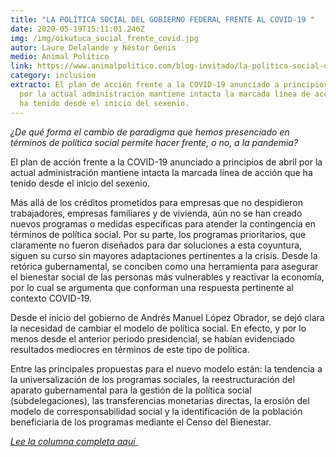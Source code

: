 ```yaml
---
title: "LA POLÍTICA SOCIAL DEL GOBIERNO FEDERAL FRENTE AL COVID-19 "
date: 2020-05-19T15:11:01.246Z
img: /img/oikutuca_social_frente_covid.jpg
autor: Laure Delalande y Néstor Genis
medio: Animal Político
link: https://www.animalpolitico.com/blog-invitado/la-politica-social-del-gobierno-federal-frente-al-covid-19/
category: inclusion
extracto: El plan de acción frente a la COVID-19 anunciado a principios de abril
  por la actual administración mantiene intacta la marcada línea de acción que
  ha tenido desde el inicio del sexenio.
---
```

<!--StartFragment-->

*¿De qué forma el cambio de paradigma que hemos presenciado en términos de política social permite hacer frente, o no, a la pandemia?*

El plan de acción frente a la COVID-19 anunciado a principios de abril por la actual administración mantiene intacta la marcada línea de acción que ha tenido desde el inicio del sexenio.

Más allá de los créditos prometidos para empresas que no despidieron trabajadores, empresas familiares y de vivienda, aún no se han creado nuevos programas o medidas específicas para atender la contingencia en términos de política social. Por su parte, los programas prioritarios, que claramente no fueron diseñados para dar soluciones a esta coyuntura, siguen su curso sin mayores adaptaciones pertinentes a la crisis. Desde la retórica gubernamental, se conciben como una herramienta para asegurar el bienestar social de las personas más vulnerables y reactivar la economía, por lo cual se argumenta que conforman una respuesta pertinente al contexto COVID-19.

Desde el inicio del gobierno de Andrés Manuel López Obrador, se dejó clara la necesidad de cambiar el modelo de política social. En efecto, y por lo menos desde el anterior periodo presidencial, se habían evidenciado resultados mediocres en términos de este tipo de política.

Entre las principales propuestas para el nuevo modelo están: la tendencia a la universalización de los programas sociales, la reestructuración del aparato gubernamental para la gestión de la política social (subdelegaciones), las transferencias monetarias directas, la erosión del modelo de corresponsabilidad social y la identificación de la población beneficiaria de los programas mediante el Censo del Bienestar.

*[Lee la columna completa aquí ](https://www.animalpolitico.com/blog-invitado/la-politica-social-del-gobierno-federal-frente-al-covid-19/)*

<!--EndFragment-->